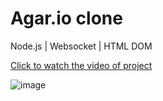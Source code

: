 # Agar.io clone

Node.js | Websocket | HTML DOM


  <a href="https://www.youtube.com/watch?v=-eT21mvYnGs">Click to watch the video of project</a>
<br>

![image](https://user-images.githubusercontent.com/74135564/144763270-8865521c-1d67-4d4a-ad65-4d85a9163c8a.png)


